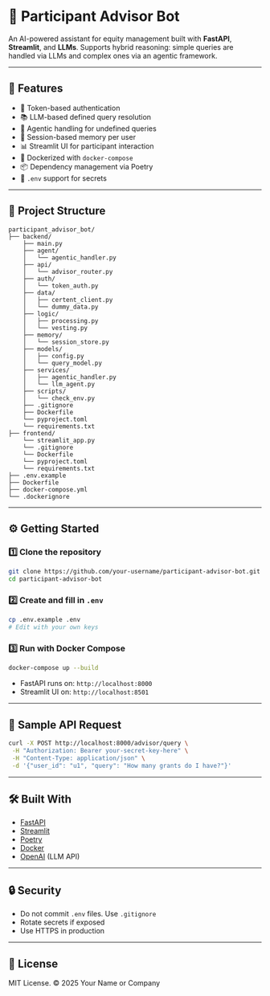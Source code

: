 # 🧠 Participant Advisor Bot

An AI-powered assistant for equity management built with **FastAPI**, **Streamlit**, and **LLMs**. Supports hybrid reasoning: simple queries are handled via LLMs and complex ones via an agentic framework.

---

## 🚀 Features

- 🔐 Token-based authentication
- 📚 LLM-based defined query resolution
- 🧠 Agentic handling for undefined queries
- 🧾 Session-based memory per user
- 📊 Streamlit UI for participant interaction
- 🐳 Dockerized with `docker-compose`
- 📦 Dependency management via Poetry
- 🌱 `.env` support for secrets

---

## 📁 Project Structure

```
participant_advisor_bot/
├── backend/
    ├── main.py
    ├── agent/
    │   └── agentic_handler.py
    ├── api/
    │   └── advisor_router.py
    ├── auth/
    │   └── token_auth.py
    ├── data/
    │   ├── certent_client.py
    │   └── dummy_data.py
    ├── logic/
    │   ├── processing.py
    │   └── vesting.py
    ├── memory/
    │   └── session_store.py
    ├── models/
    │   ├── config.py
    │   └── query_model.py
    ├── services/
    │   ├── agentic_handler.py
    │   └── llm_agent.py
    ├── scripts/
    │   └── check_env.py
    ├── .gitignore
    ├── Dockerfile
    └── pyproject.toml
    └── requirements.txt    
├── frontend/
    └── streamlit_app.py
    └── .gitignore
    └── Dockerfile
    └── pyproject.toml
    └── requirements.txt    
├── .env.example
├── Dockerfile
├── docker-compose.yml
└── .dockerignore
```

---

## ⚙️ Getting Started

### 1️⃣ Clone the repository
```bash
git clone https://github.com/your-username/participant-advisor-bot.git
cd participant-advisor-bot
```

### 2️⃣ Create and fill in `.env`
```bash
cp .env.example .env
# Edit with your own keys
```

### 3️⃣ Run with Docker Compose
```bash
docker-compose up --build
```

- FastAPI runs on: `http://localhost:8000`
- Streamlit UI on: `http://localhost:8501`

---

## 🧪 Sample API Request

```bash
curl -X POST http://localhost:8000/advisor/query \
 -H "Authorization: Bearer your-secret-key-here" \
 -H "Content-Type: application/json" \
 -d '{"user_id": "u1", "query": "How many grants do I have?"}'
```

---

## 🛠 Built With

- [FastAPI](https://fastapi.tiangolo.com/)
- [Streamlit](https://streamlit.io/)
- [Poetry](https://python-poetry.org/)
- [Docker](https://www.docker.com/)
- [OpenAI](https://platform.openai.com/) (LLM API)

---

## 🔒 Security

- Do not commit `.env` files. Use `.gitignore`
- Rotate secrets if exposed
- Use HTTPS in production

---

## 📄 License

MIT License. © 2025 Your Name or Company
